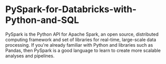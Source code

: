 # PySpark-for-Databricks-with-Python-and-SQL
PySpark is the Python API for Apache Spark, an open source, distributed computing framework and set of libraries for real-time, large-scale data processing. If you're already familiar with Python and libraries such as Pandas, then PySpark is a good language to learn to create more scalable analyses and pipelines.
